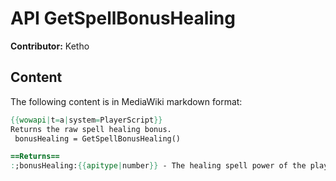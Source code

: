 # API GetSpellBonusHealing

**Contributor:** Ketho

## Content

The following content is in MediaWiki markdown format:

```mediawiki
{{wowapi|t=a|system=PlayerScript}}
Returns the raw spell healing bonus.
 bonusHealing = GetSpellBonusHealing()

==Returns==
:;bonusHealing:{{apitype|number}} - The healing spell power of the player
```